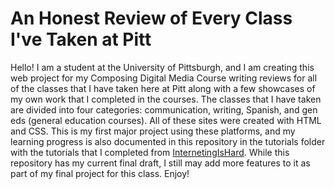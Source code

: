 # An Honest Review of Every Class I've Taken at Pitt
Hello! I am a student at the University of Pittsburgh, and I am creating this web project for my Composing Digital Media Course writing reviews for all of the classes that I have taken here at Pitt along with a few showcases of my own work that I completed in the courses. The classes that I have taken are divided into four categories: communication, writing, Spanish, and gen eds (general education courses). All of these sites were created with HTML and CSS. This is my first major project using these platforms, and my learning progress is also documented in this repository in the tutorials folder with the tutorials that I completed from [InternetingIsHard](https://www.internetingishard.com/html-and-css/). While this repository has my current final draft, I still may add more features to it as part of my final project for this class. Enjoy!
